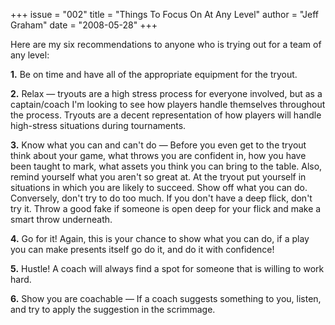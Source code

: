 +++
issue = "002"
title = "Things To Focus On At Any Level"
author = "Jeff Graham"
date = "2008-05-28"
+++

Here are my six recommendations to anyone who is trying out for a team of any
level:  
  
**1.** Be on time and have all of the appropriate equipment for the tryout.  
  
**2.** Relax — tryouts are a high stress process for everyone involved, but as
a captain/coach I'm looking to see how players handle themselves throughout
the process. Tryouts are a decent representation of how players will handle
high-stress situations during tournaments.  
  
**3.** Know what you can and can't do — Before you even get to the tryout
think about your game, what throws you are confident in, how you have been
taught to mark, what assets you think you can bring to the table. Also, remind
yourself what you aren't so great at. At the tryout put yourself in situations
in which you are likely to succeed. Show off what you can do. Conversely,
don't try to do too much. If you don't have a deep flick, don't try it. Throw
a good fake if someone is open deep for your flick and make a smart throw
underneath.  
  
**4.** Go for it! Again, this is your chance to show what you can do, if a
play you can make presents itself go do it, and do it with confidence!  
  
**5.** Hustle! A coach will always find a spot for someone that is willing to
work hard.  
  
**6.** Show you are coachable — If a coach suggests something to you, listen,
and try to apply the suggestion in the scrimmage.
